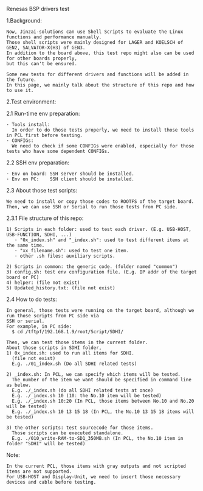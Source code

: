 Renesas BSP drivers test

1.Background:

	Now, Jinzai-solutions can use Shell Scripts to evaluate the Linux functions and performance manually.
	Those shell scripts were mainly designed for LAGER and KOELSCH of GEN2, SALVATOR-X(H3) of GEN3.
	In addition to the board above, this test repo might also can be used for other boards properly, 
	but this can't be ensured.

	Some new tests for different drivers and functions will be added in the future.
	In this page, we mainly talk about the structure of this repo and how to use it.

2.Test environment:

2.1	Run-time env preparation:

	· Tools install: 
	  In order to do those tests properly, we need to install those tools in PCL first before testing.
	· CONFIGs: 
	  We need to check if some CONFIGs were enabled, especially for those tests who have some dependent CONFIGs.

2.2	SSH env preparation:

	· Env on board: SSH server should be installed.
	· Env on PC:    SSH client should be installed.

2.3	About those test scripts:

	We need to install or copy those codes to ROOTFS of the target board.
	Then, we can use SSH or Serial to run those tests from PC side.

2.3.1	File structure of this repo:

	1) Scripts in each folder: used to test each driver. (E.g. USB-HOST, USB-FUNCTION, SDHI, ...)
	   · "0x_index.sh" and "_index.sh": used to test different items at the same time.
	   · "xx_filename.sh": used to test one item.
	   · other .sh files: auxiliary scripts.

	2) Scripts in common: the generic code. (folder named "common")
	3) config.sh: test env configuration file. (E.g. IP addr of the target board or PC)
	4) helper: (file not exist)
	5) Updated_history.txt: (file not exist)

2.4	How to do tests:

	In general, those tests were running on the target board, although we run those scripts from PC side via
	SSH or serial.
	For example, in PC side: 
	  $ cd /tftpf/192.168.1.9/root/Script/SDHI/
	
	Then, we can test those items in the current folder.
	About those scripts in SDHI folder,
	1) 0x_index.sh: used to run all items for SDHI.
	  (file not exist)
	  E.g. ./01_index.sh (Do all SDHI related tests)

	2) _index.sh: In PCL, we can specify which items will be tested.
	  The number of the item we want should be specified in command line as below.
	  E.g. ./_index.sh (do all SDHI related tests at once)
	  E.g. ./_index.sh 10 (10: the No.10 item will be tested)
	  E.g. ./_index.sh 10:20 (In PCL, those items between No.10 and No.20 will be tested)
	  E.g. ./_index.sh 10 13 15 18 (In PCL, the No.10 13 15 18 items will be tested)

	3) the other scripts: test sourcecode for those items.
	  Those scripts can be executed standalone.
	  E.g. ./010_write-RAM-to-SD1_350MB.sh (In PCL, the No.10 item in folder "SDHI" will be tested)

Note:
	
	In the current PCL, those items with gray outputs and not scripted items are not supported.
	For USB-HOST and Display-Unit, we need to insert those necessary devices and cable before testing.

